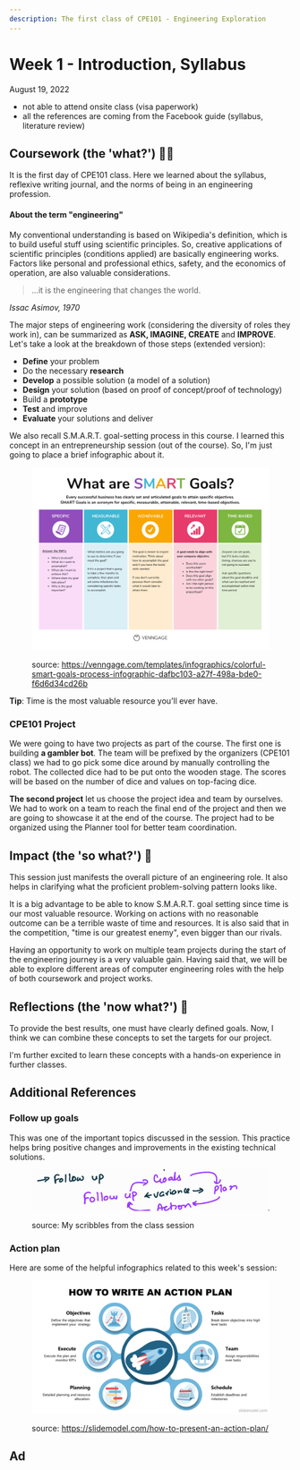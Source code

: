 ```yaml
---
description: The first class of CPE101 - Engineering Exploration
---
```


# Week 1 - Introduction, Syllabus

August 19, 2022

* not able to attend onsite class (visa paperwork)
* all the references are coming from the Facebook guide (syllabus, literature review)

## Coursework (the 'what?') 🤷‍♂️

It is the first day of CPE101 class. Here we learned about the syllabus, reflexive writing journal, and the norms of being in an engineering profession.

#### **About the term "engineering"**

My conventional understanding is based on Wikipedia's definition, which is to build useful stuff using scientific principles. So, creative applications of scientific principles (conditions applied) are basically engineering works. Factors like personal and professional ethics, safety, and the economics of operation, are also valuable considerations.

> ...it is the engineering that changes the world.

_Issac Asimov, 1970_

The major steps of engineering work (considering the diversity of roles they work in), can be summarized as **ASK, IMAGINE, CREATE** and **IMPROVE**. Let's take a look at the breakdown of those steps (extended version):

* **Define** your problem
* Do the necessary **research**
* **Develop** a possible solution (a model of a solution)
* **Design** your solution (based on proof of concept/proof of technology)
* Build a **prototype**
* **Test** and improve
* **Evaluate** your solutions and deliver

We also recall S.M.A.R.T. goal-setting process in this course. I learned this concept in an entrepreneurship session (out of the course). So, I'm just going to place a brief infographic about it.

<figure><img src="../.gitbook/assets/image (1) (1) (1).png" alt=""><figcaption><p>source: <a href="https://venngage.com/templates/infographics/colorful-smart-goals-process-infographic-dafbc103-a27f-498a-bde0-f6d6d34cd26b">https://venngage.com/templates/infographics/colorful-smart-goals-process-infographic-dafbc103-a27f-498a-bde0-f6d6d34cd26b</a></p></figcaption></figure>

**Tip**: Time is the most valuable resource you’ll ever have.

### CPE101 Project

We were going to have two projects as part of the course. The first one is building **a gambler bot**. The team will be prefixed by the organizers (CPE101 class) we had to go pick some dice around by manually controlling the robot. The collected dice had to be put onto the wooden stage. The scores will be based on the number of dice and values on top-facing dice.

**The second project** let us choose the project idea and team by ourselves. We had to work on a team to reach the final end of the project and then we are going to showcase it at the end of the course. The project had to be organized using the Planner tool for better team coordination.

## Impact (the 'so what?') 🚀

This session just manifests the overall picture of an engineering role. It also helps in clarifying what the proficient problem-solving pattern looks like.

It is a big advantage to be able to know S.M.A.R.T. goal setting since time is our most valuable resource. Working on actions with no reasonable outcome can be a terrible waste of time and resources. It is also said that in the competition, "time is our greatest enemy", even bigger than our rivals.

Having an opportunity to work on multiple team projects during the start of the engineering journey is a very valuable gain. Having said that, we will be able to explore different areas of computer engineering roles with the help of both coursework and project works.

## Reflections (the 'now what?') 🤔

To provide the best results, one must have clearly defined goals. Now, I think we can combine these concepts to set the targets for our project.

I'm further excited to learn these concepts with a hands-on experience in further classes.

## Additional References

### Follow up goals

This was one of the important topics discussed in the session. This practice helps bring positive changes and improvements in the existing technical solutions.

<figure><img src="../.gitbook/assets/image (1) (1).png" alt=""><figcaption><p>source: My scribbles from the class session</p></figcaption></figure>

### Action plan

Here are some of the helpful infographics related to this week's session:

<figure><img src="../.gitbook/assets/image (9).png" alt=""><figcaption><p>source: <a href="https://slidemodel.com/how-to-present-an-action-plan/">https://slidemodel.com/how-to-present-an-action-plan/</a></p></figcaption></figure>

## Ad
